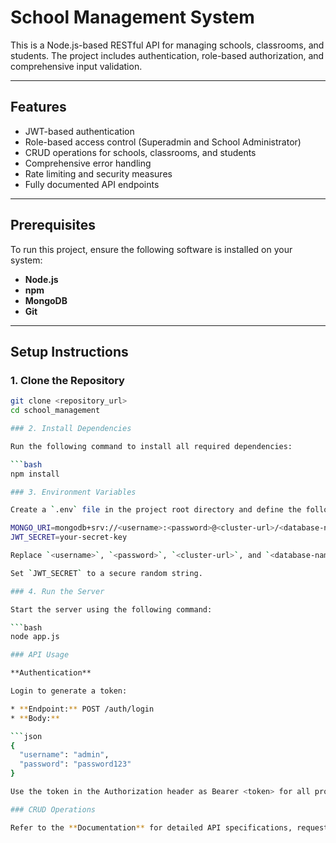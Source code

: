 # School Management System

This is a Node.js-based RESTful API for managing schools, classrooms, and students. The project includes authentication, role-based authorization, and comprehensive input validation.

---

## Features

- JWT-based authentication
- Role-based access control (Superadmin and School Administrator)
- CRUD operations for schools, classrooms, and students
- Comprehensive error handling
- Rate limiting and security measures
- Fully documented API endpoints

---

## Prerequisites

To run this project, ensure the following software is installed on your system:

- **Node.js**
- **npm**
- **MongoDB**
- **Git**

---

## Setup Instructions

### 1. Clone the Repository

````bash
git clone <repository_url>
cd school_management

### 2. Install Dependencies

Run the following command to install all required dependencies:

```bash
npm install

### 3. Environment Variables

Create a `.env` file in the project root directory and define the following environment variables:

MONGO_URI=mongodb+srv://<username>:<password>@<cluster-url>/<database-name>
JWT_SECRET=your-secret-key

Replace `<username>`, `<password>`, `<cluster-url>`, and `<database-name>` with your MongoDB cluster details.

Set `JWT_SECRET` to a secure random string.

### 4. Run the Server

Start the server using the following command:

```bash
node app.js

### API Usage

**Authentication**

Login to generate a token:

* **Endpoint:** POST /auth/login
* **Body:**

```json
{
  "username": "admin",
  "password": "password123"
}

Use the token in the Authorization header as Bearer <token> for all protected routes.

### CRUD Operations

Refer to the **Documentation** for detailed API specifications, request/response formats, and example requests.
````
